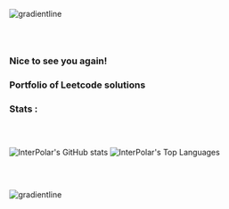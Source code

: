 ![gradientline](https://github.com/BruhDevel/BruhDevel/assets/118571561/27bbba80-4095-498c-9550-bdf39dc74ebf)
### ‎ 
### Nice to see you again!
### Portfolio of Leetcode solutions
### Stats :
### ‎ ‎ 
![InterPolar's GitHub stats](https://github-readme-stats.vercel.app/api?username=BruhDevel&theme=dracula) ![InterPolar's Top Languages](https://github-readme-stats.vercel.app/api/top-langs/?username=BruhDevel&theme=dracula)
### ‎ 
![gradientline](https://github.com/BruhDevel/BruhDevel/assets/118571561/27bbba80-4095-498c-9550-bdf39dc74ebf)
